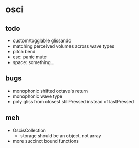 # osci

## todo

- custom/togglable glissando
- matching perceived volumes across wave types
- pitch bend
- esc: panic mute
- space: something...

## bugs

- monophonic shifted octave's return
- monophonic wave type
- poly gliss from closest stillPressed instead of lastPressed

## meh

- OscisCollection
    - storage should be an object, not array
- more succinct bound functions
